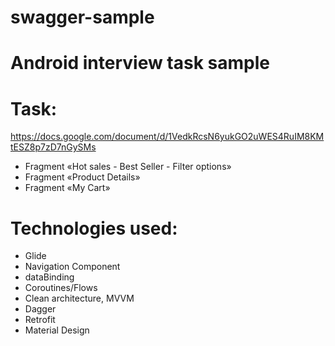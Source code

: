 # swagger-sample

# Android interview task sample

# Task:
https://docs.google.com/document/d/1VedkRcsN6yukGO2uWES4RuIM8KMtESZ8p7zD7nGySMs

* Fragment «Hot sales - Best Seller - Filter options»
* Fragment «Product Details»
* Fragment «My Cart»

# Technologies used:

* Glide
* Navigation Component
* dataBinding
* Coroutines/Flows
* Clean architecture, MVVM
* Dagger
* Retrofit
* Material Design

